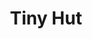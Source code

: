 ---
title: "Tiny Hut"
index:
  - tiny-hut
permalink: /spells/tiny-hut/
tags:
  - Spell
  - 3rd Level
  - Evocation
available_for:
  - Bard
  - Wizard
level: "3rd Level"
school: "Evocation"
area: "10 ft"
shape: "Sphere"
comp:
  - V
  - S
  - M
material: "a small crystal bead."
duration: "8 Hours"
cast_time: "1 Minute"
ritual: true
description: |
  A 10-foot-radius immobile dome of force springs into existence around and above you and remains stationary for the duration. The spell ends if you leave its area.

  Nine creatures of Medium size or smaller can fit inside the dome with you. The spell fails if its area includes a larger creature or more than nine creatures. Creatures and objects within the dome when you cast this spell can move through it freely. All other creatures and objects are barred from passing through it. Spells and other magical effects can't extend through the dome or be cast through it. The atmosphere inside the space is comfortable and dry, regardless of the weather outside.

  Until the spell ends, you can command the interior to become dimly lit or dark. The dome is opaque from the outside, of any color you choose, but it is transparent from the inside.
excerpt: "A 10-foot-radius immobile dome of force springs into existence around and above you and remains stationary for the duration."
source: "Basic Rules"
---